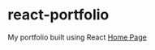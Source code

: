 # react-portfolio
My portfolio built using React
[Home Page](sarah-react-portfolio/src/imgs/React_App.gif)
